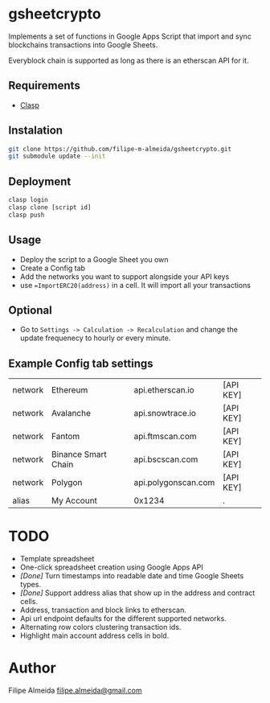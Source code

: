 # gsheetcrypto

Implements a set of functions in Google Apps Script that import and sync blockchains transactions into Google Sheets.

Everyblock chain is supported as long as there is an etherscan API for it.

## Requirements

* [Clasp](https://developers.google.com/apps-script/guides/clasp)

## Instalation

```bash
git clone https://github.com/filipe-m-almeida/gsheetcrypto.git
git submodule update --init
```

## Deployment

```bash
clasp login
clasp clone [script id]
clasp push
```

## Usage

* Deploy the script to a Google Sheet you own
* Create a Config tab
 * Add the networks you want to support alongside your API keys
 * use `=ImportERC20(address)` in a cell. It will import all your transactions

## Optional
* Go to `Settings -> Calculation -> Recalculation` and change the update frequenecy to hourly or every minute.

## Example Config tab settings
|         |                     |                     |           |
| ------- | ------------------  |---------------------|---------- |
| network | Ethereum            | api.etherscan.io    | [API KEY] |
| network | Avalanche           | api.snowtrace.io    | [API KEY] |
| network | Fantom              | api.ftmscan.com     | [API KEY] |
| network | Binance Smart Chain | api.bscscan.com     | [API KEY] |
| network | Polygon             | api.polygonscan.com | [API KEY] |
| alias   | My Account          | 0x1234              | .         |

# TODO
* Template spreadsheet
* One-click spreadsheet creation using Google Apps API
* *[Done]* Turn timestamps into readable date and time Google Sheets types.
* *[Done]* Support address alias that show up in the address and contract cells.
* Address, transaction and block links to etherscan.
* Api url endpoint defaults for the different supported networks.
* Alternating row colors clustering transaction ids.
* Highlight main account address cells in bold.

# Author
Filipe Almeida <filipe.almeida@gmail.com>
